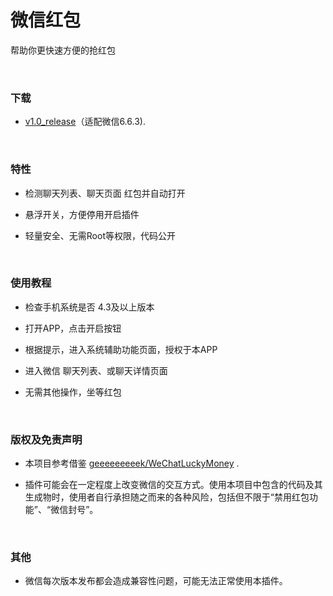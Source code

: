 
# 微信红包
帮助你更快速方便的抢红包
 
&nbsp;

### 下载

* [v1.0_release](https://github.com/mxruan/WechatLuckyMoney/blob/master/WechatLuckyMoney/apk/v1.0_release.apk?raw=true)（适配微信6.6.3).

&nbsp;


### 特性
 
 * 检测聊天列表、聊天页面 红包并自动打开

 * 悬浮开关，方便停用开启插件
 
 * 轻量安全、无需Root等权限，代码公开
 
&nbsp;
 
 ###  使用教程
 
 * 检查手机系统是否 4.3及以上版本
 
 * 打开APP，点击开启按钮
 
 * 根据提示，进入系统辅助功能页面，授权于本APP
 
 * 进入微信 聊天列表、或聊天详情页面
 
 * 无需其他操作，坐等红包
 
&nbsp;

### 版权及免责声明

* 本项目参考借鉴 [geeeeeeeeek/WeChatLuckyMoney](https://github.com/geeeeeeeeek/WeChatLuckyMoney) .

* 插件可能会在一定程度上改变微信的交互方式。使用本项目中包含的代码及其生成物时，使用者自行承担随之而来的各种风险，包括但不限于“禁用红包功能”、“微信封号”。

&nbsp;

### 其他

* 微信每次版本发布都会造成兼容性问题，可能无法正常使用本插件。

